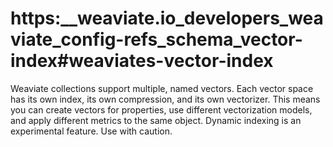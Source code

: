 # https:\_\_weaviate.io_developers_weaviate_config-refs_schema_vector-index#weaviates-vector-index

Weaviate collections support multiple, named vectors. Each vector space has its own index, its own compression, and its own vectorizer. This means you can create vectors for properties, use different vectorization models, and apply different metrics to the same object. Dynamic indexing is an experimental feature. Use with caution.
